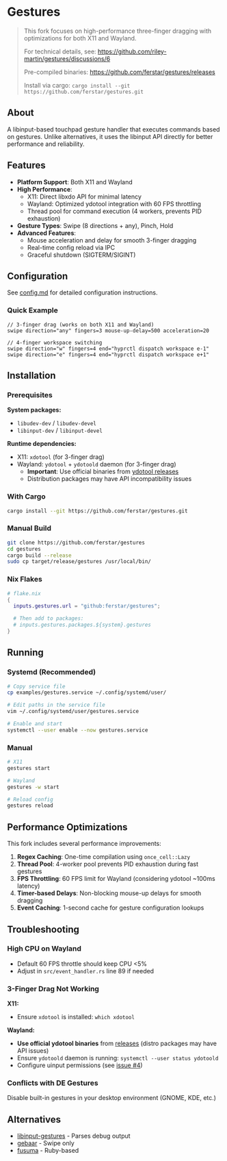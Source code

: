 # Gestures

> This fork focuses on high-performance three-finger dragging with optimizations for both X11 and Wayland.
>
> For technical details, see: https://github.com/riley-martin/gestures/discussions/6
>
> Pre-compiled binaries: https://github.com/ferstar/gestures/releases
>
> Install via cargo: `cargo install --git https://github.com/ferstar/gestures.git`

## About
A libinput-based touchpad gesture handler that executes commands based on gestures.
Unlike alternatives, it uses the libinput API directly for better performance and reliability.

## Features
- **Platform Support**: Both X11 and Wayland
- **High Performance**:
  - X11: Direct libxdo API for minimal latency
  - Wayland: Optimized ydotool integration with 60 FPS throttling
  - Thread pool for command execution (4 workers, prevents PID exhaustion)
- **Gesture Types**: Swipe (8 directions + any), Pinch, Hold
- **Advanced Features**:
  - Mouse acceleration and delay for smooth 3-finger dragging
  - Real-time config reload via IPC
  - Graceful shutdown (SIGTERM/SIGINT)

## Configuration
See [config.md](./config.md) for detailed configuration instructions.

### Quick Example
```kdl
// 3-finger drag (works on both X11 and Wayland)
swipe direction="any" fingers=3 mouse-up-delay=500 acceleration=20

// 4-finger workspace switching
swipe direction="w" fingers=4 end="hyprctl dispatch workspace e-1"
swipe direction="e" fingers=4 end="hyprctl dispatch workspace e+1"
```

## Installation

### Prerequisites
**System packages:**
- `libudev-dev` / `libudev-devel`
- `libinput-dev` / `libinput-devel`

**Runtime dependencies:**
- X11: `xdotool` (for 3-finger drag)
- Wayland: `ydotool` + `ydotoold` daemon (for 3-finger drag)
  - **Important**: Use official binaries from [ydotool releases](https://github.com/ReimuNotMoe/ydotool/releases)
  - Distribution packages may have API incompatibility issues

### With Cargo
```bash
cargo install --git https://github.com/ferstar/gestures.git
```

### Manual Build
```bash
git clone https://github.com/ferstar/gestures
cd gestures
cargo build --release
sudo cp target/release/gestures /usr/local/bin/
```

### Nix Flakes
```nix
# flake.nix
{
  inputs.gestures.url = "github:ferstar/gestures";

  # Then add to packages:
  # inputs.gestures.packages.${system}.gestures
}
```

## Running

### Systemd (Recommended)
```bash
# Copy service file
cp examples/gestures.service ~/.config/systemd/user/

# Edit paths in the service file
vim ~/.config/systemd/user/gestures.service

# Enable and start
systemctl --user enable --now gestures.service
```

### Manual
```bash
# X11
gestures start

# Wayland
gestures -w start

# Reload config
gestures reload
```

## Performance Optimizations

This fork includes several performance improvements:

1. **Regex Caching**: One-time compilation using `once_cell::Lazy`
2. **Thread Pool**: 4-worker pool prevents PID exhaustion during fast gestures
3. **FPS Throttling**: 60 FPS limit for Wayland (considering ydotool ~100ms latency)
4. **Timer-based Delays**: Non-blocking mouse-up delays for smooth dragging
5. **Event Caching**: 1-second cache for gesture configuration lookups

## Troubleshooting

### High CPU on Wayland
- Default 60 FPS throttle should keep CPU <5%
- Adjust in `src/event_handler.rs` line 89 if needed

### 3-Finger Drag Not Working
**X11:**
- Ensure `xdotool` is installed: `which xdotool`

**Wayland:**
- **Use official ydotool binaries** from [releases](https://github.com/ReimuNotMoe/ydotool/releases) (distro packages may have API issues)
- Ensure `ydotoold` daemon is running: `systemctl --user status ydotoold`
- Configure uinput permissions (see [issue #4](https://github.com/ferstar/gestures/issues/4))

### Conflicts with DE Gestures
Disable built-in gestures in your desktop environment (GNOME, KDE, etc.)

## Alternatives
- [libinput-gestures](https://github.com/bulletmark/libinput-gestures) - Parses debug output
- [gebaar](https://github.com/Coffee2CodeNL/gebaar-libinput) - Swipe only
- [fusuma](https://github.com/iberianpig/fusuma) - Ruby-based
